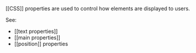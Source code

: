 [[CSS]] properties are used to control how elements are displayed to users.

See:
- [[text properties]]
- [[main properties]]
- [[position]] properties
